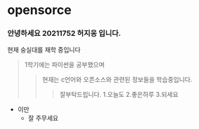 # opensorce
### 안녕하세요 20211752 허지웅 입니다.

  현재 숭실대를 재학 중입니다

>1학기에는 파이썬을 공부했으며
>> 현재는 c언어와 오픈소스와 관련된 정보들을 학습중입니다.
>>>잘부탁드립니다.
1.오늘도
2.좋은하루
3.되세요
+ 이만
  + 잘 주무세요
